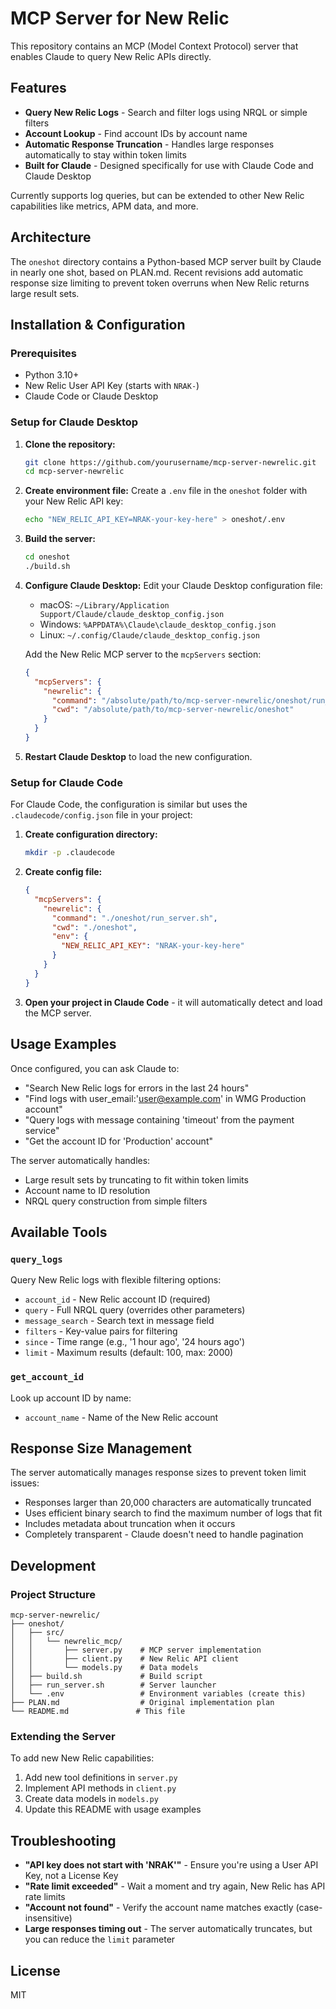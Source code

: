 # MCP Server for New Relic

This repository contains an MCP (Model Context Protocol) server that enables Claude to query New Relic APIs directly.

## Features

- **Query New Relic Logs** - Search and filter logs using NRQL or simple filters
- **Account Lookup** - Find account IDs by account name
- **Automatic Response Truncation** - Handles large responses automatically to stay within token limits
- **Built for Claude** - Designed specifically for use with Claude Code and Claude Desktop

Currently supports log queries, but can be extended to other New Relic capabilities like metrics, APM data, and more.

## Architecture

The `oneshot` directory contains a Python-based MCP server built by Claude in nearly one shot, based on PLAN.md. Recent revisions add automatic response size limiting to prevent token overruns when New Relic returns large result sets.

## Installation & Configuration

### Prerequisites

- Python 3.10+
- New Relic User API Key (starts with `NRAK-`)
- Claude Code or Claude Desktop

### Setup for Claude Desktop

1. **Clone the repository:**
   ```bash
   git clone https://github.com/yourusername/mcp-server-newrelic.git
   cd mcp-server-newrelic
   ```

2. **Create environment file:**
   Create a `.env` file in the `oneshot` folder with your New Relic API key:
   ```bash
   echo "NEW_RELIC_API_KEY=NRAK-your-key-here" > oneshot/.env
   ```

3. **Build the server:**
   ```bash
   cd oneshot
   ./build.sh
   ```

4. **Configure Claude Desktop:**
   Edit your Claude Desktop configuration file:
   - macOS: `~/Library/Application Support/Claude/claude_desktop_config.json`
   - Windows: `%APPDATA%\Claude\claude_desktop_config.json`
   - Linux: `~/.config/Claude/claude_desktop_config.json`

   Add the New Relic MCP server to the `mcpServers` section:
   ```json
   {
     "mcpServers": {
       "newrelic": {
         "command": "/absolute/path/to/mcp-server-newrelic/oneshot/run_server.sh",
         "cwd": "/absolute/path/to/mcp-server-newrelic/oneshot"
       }
     }
   }
   ```

5. **Restart Claude Desktop** to load the new configuration.

### Setup for Claude Code

For Claude Code, the configuration is similar but uses the `.claudecode/config.json` file in your project:

1. **Create configuration directory:**
   ```bash
   mkdir -p .claudecode
   ```

2. **Create config file:**
   ```json
   {
     "mcpServers": {
       "newrelic": {
         "command": "./oneshot/run_server.sh",
         "cwd": "./oneshot",
         "env": {
           "NEW_RELIC_API_KEY": "NRAK-your-key-here"
         }
       }
     }
   }
   ```

3. **Open your project in Claude Code** - it will automatically detect and load the MCP server.

## Usage Examples

Once configured, you can ask Claude to:

- "Search New Relic logs for errors in the last 24 hours"
- "Find logs with user_email:'user@example.com' in WMG Production account"
- "Query logs with message containing 'timeout' from the payment service"
- "Get the account ID for 'Production' account"

The server automatically handles:
- Large result sets by truncating to fit within token limits
- Account name to ID resolution
- NRQL query construction from simple filters

## Available Tools

### `query_logs`
Query New Relic logs with flexible filtering options:
- `account_id` - New Relic account ID (required)
- `query` - Full NRQL query (overrides other parameters)
- `message_search` - Search text in message field
- `filters` - Key-value pairs for filtering
- `since` - Time range (e.g., '1 hour ago', '24 hours ago')
- `limit` - Maximum results (default: 100, max: 2000)

### `get_account_id`
Look up account ID by name:
- `account_name` - Name of the New Relic account

## Response Size Management

The server automatically manages response sizes to prevent token limit issues:
- Responses larger than 20,000 characters are automatically truncated
- Uses efficient binary search to find the maximum number of logs that fit
- Includes metadata about truncation when it occurs
- Completely transparent - Claude doesn't need to handle pagination

## Development

### Project Structure
```
mcp-server-newrelic/
├── oneshot/
│   ├── src/
│   │   └── newrelic_mcp/
│   │       ├── server.py    # MCP server implementation
│   │       ├── client.py    # New Relic API client
│   │       └── models.py    # Data models
│   ├── build.sh             # Build script
│   ├── run_server.sh        # Server launcher
│   └── .env                 # Environment variables (create this)
├── PLAN.md                  # Original implementation plan
└── README.md               # This file
```

### Extending the Server

To add new New Relic capabilities:

1. Add new tool definitions in `server.py`
2. Implement API methods in `client.py`
3. Create data models in `models.py`
4. Update this README with usage examples

## Troubleshooting

- **"API key does not start with 'NRAK'"** - Ensure you're using a User API Key, not a License Key
- **"Rate limit exceeded"** - Wait a moment and try again, New Relic has API rate limits
- **"Account not found"** - Verify the account name matches exactly (case-insensitive)
- **Large responses timing out** - The server automatically truncates, but you can reduce the `limit` parameter

## License

MIT